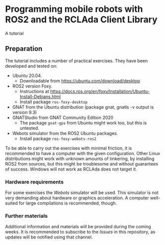 # Programming mobile robots with ROS2 and the RCLAda Client Library

A tutorial

## Preparation

The tutorial includes a number of practical exercises. They have been developed and tested on: 

- Ubuntu 20.04. 
    - Downloadable from https://ubuntu.com/download/desktop 
- ROS2 version Foxy.
    - Instructions at https://docs.ros.org/en/foxy/Installation/Ubuntu-Install-Debians.html
    - Install package `ros-foxy-desktop`
- GNAT from the Ubuntu distribution (package gnat, gnatls -v output is version 9.3)
- GNATStudio from GNAT Community Edition 2020
    - The package `gnat-gps` from Ubuntu might work too, but this is untested.
- Webots simulator from the ROS2 Ubuntu packages.
    - Install package `ros-foxy-webots-ros2`

To be able to carry out the exercises with minimal friction, it is recommended to have a computer with the given configuration. Other Linux distributions might work with unknown amounts of tinkering, by installing ROS2 from sources, but this might be troublesome and without guarantees of success. Windows will not work as RCLAda does not target it.

### Hardware requirements

For some exercises the *Webots* simulator will be used. This simulator is not very demanding about hardware or graphics acceleration. A computer well-suited for large compilations is recommended, though.

### Further materials

Additional information and materials will be provided during the coming weeks. It is recommended to subscribe to the *Issues* in this repository, as updates will be notified using that channel.


